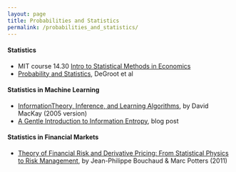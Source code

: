 ```yaml
---
layout: page
title: Probabilities and Statistics
permalink: /probabilities_and_statistics/
---
```


#### Statistics
* MIT course 14.30 [Intro to Statistical Methods in Economics](https://ocw.mit.edu/courses/economics/14-30-introduction-to-statistical-method-in-economics-spring-2006/)
* [Probability and Statistics](http://professor.ufabc.edu.br/~nelson.faustino/Ensino/IPE2016/Livros/Morris%20H%20DeGroot_%20Mark%20J%20Schervish-Probability%20and%20statistics-Pearson%20Education%20%20(2012)%20(1).pdf), DeGroot et al

#### Statistics in Machine Learning
* [InformationTheory, Inference, and Learning Algorithms](https://www.inference.org.uk/itprnn/book.pdf), by David MacKay (2005 version)
* [A Gentle Introduction to Information Entropy](https://machinelearningmastery.com/what-is-information-entropy/), blog post

#### Statistics in Financial Markets
* <a href="https://www.amazon.com/Theory-Financial-Risk-Derivative-Pricing/dp/0521263360/ref=sr_1_1?keywords=Theory+of+Financial+Risk+and+Derivative+Pricing&qid=1578282931&s=books&sr=1-1">Theory of Financial Risk and Derivative Pricing: From Statistical Physics to Risk Management</a>, by Jean-Philippe Bouchaud & Marc Potters (2011)
